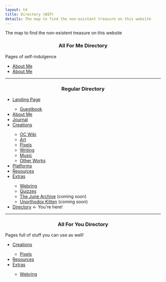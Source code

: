 ```yaml
---
layout: t4
title: Directory (WIP)
details: The map to find the non-existant treasure on this website
---
```

The map to find the non-existent treasure on this website

<div id="mbrd" class="rflex">
	<div id="afmd">
		<h3>All For Me Directory</h3>
		<p>Pages of self-indulgence</p>
		<ul>
			<li><a href="/about">About Me</a></li>
			<li><a href="/about">About Me</a></li>
		</ul>
	</div>
	<hr id="rbrd" class="vr">
	<div id="rdir">
		<h3>Regular Directory</h3>
		<ul>
			<li><a href="/">Landing Page</a></li>
			<ul>
				<li><a href="/creations/guestbook">Guestbook</a></li>
			</ul>
			<li><a href="/about">About Me</a></li>
			<li><a href="/journal">Journal</a></li>
			<li><a href="/creations">Creations</a></li>
			<ul>
				<li><a href="/creations/oc_wiki">OC Wiki</a></li>
				<li><a href="/creations/art">Art</a></li>
				<li><a href="/creations/pixels">Pixels</a></li>
				<li><a href="/creations/writing">Writing</a></li>
				<li><a href="/creations/music">Music</a></li>
				<li><a href="/creations/other_works">Other Works</a></li>
			</ul>
			<li><a href="/platforms">Platforms</a></li>
			<li><a href="/resources">Resources</a></li>
			<li><a href="/extras">Extras</a></li>
			<ul>
				<li><a href="/extras/gitgudring">Webring</a></li>
				<li><a href="/extras/quizzes">Quizzes</a></li>
				<li><a href="/extras/tjarp">The June Archive</a> (coming soon)</li>
				<li><a href="/extras/unorthodox_kitten">Unorthodox Kitten</a> (coming soon)</li>
			</ul>
			<li><a href="/directory">Directory</a> <- You're here!</li>
		</ul>
	</div>
	<hr id="ybrd" class="vr">
	<div id="afyd">
		<h3>All For You Directory</h3>
		<p>Pages full of stuff you can use as well!</p>
		<ul>
			<li><a href="/creations">Creations</a></li>
			<ul>
				<li><a href="/creations/pixels">Pixels</a></li>
			</ul>
			<li><a href="/resources">Resources</a></li>
			<li><a href="/extras">Extras</a></li>
			<ul>
				<li><a href="/extras/gitgudring">Webring</a></li>
			</ul>
		</ul>
	</div>
</div>

<style>
	h3{
		text-align: center;
	}
	@media screen and (max-width:601px) {
		.rflex{
			display: flex!important;
			flex-direction: column!important;
		}
		#afmd{
			order: 5;
		}
		#rdir{
			order:1;
		}
		#afyd{
			order: 3;
		}

		#mbrd{
			order: 6;
		}
		#rbrd{
			order:2;
		}
		#ybrd{
			order: 4;
		}
	}
</style>